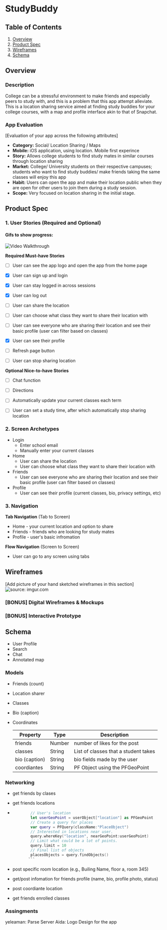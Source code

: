 
# StudyBuddy

## Table of Contents
1. [Overview](#Overview)
1. [Product Spec](#Product-Spec)
1. [Wireframes](#Wireframes)
2. [Schema](#Schema)

## Overview
### Description
College can be a stressful environment to make friends and especially peers to study with, and this is a problem that this app attempt alleviate. This is a location sharing service aimed at finding study buddies for your college courses, with a map and profile interface akin to that of Snapchat. 

### App Evaluation
[Evaluation of your app across the following attributes]
- **Category:** Social/ Location Sharing / Maps
- **Mobile:** iOS application, using location. Mobile first experince
- **Story:** Allows college students to find study mates in similar courses through location sharing
- **Market:** College/ University students on their respective campuses; students who want to find study buddies/ make friends taking the same classes will enjoy this app
- **Habit:** Users can open the app and make their location public when they are open for other users to join them during a study session.
- **Scope:** Very focused on location sharing in the initial stage. 

## Product Spec

### 1. User Stories (Required and Optional)


#### Gifs to show progress:
<img src='http://i.imgur.com/link/to/your/gif/file.gif' title='Video Walkthrough' width='' alt='Video Walkthrough' />

**Required Must-have Stories**

- [ ] User can see the app logo and open the app from the home page
- [x] User can sign up and login
- [x] User can stay logged in across sessions
- [x] User can log out
- [ ] User can share the location
- [ ] User can choose what class they want to share their location with
- [ ] User can see everyone who are sharing their location and see their basic profile (user can filter based on classes)
- [x] User can see their profile
- [ ] Refresh page button
- [ ] User can stop sharing location



**Optional Nice-to-have Stories**

- [ ] Chat function
- [ ] Directions
- [ ] Automatically update your current classes each term
- [ ] User can set a study time, after which automatically stop sharing location


### 2. Screen Archetypes

* Login
   * Enter school email 
   * Manually enter your current classes
* Home
   * User can share the location
   * User can choose what class they want to share their location with
* Friends
    * User can see everyone who are sharing their location and see their basic profile (user can filter based on classes)
* Profile
    * User can see their profile (current classes, bio, privacy settings, etc)

### 3. Navigation

**Tab Navigation** (Tab to Screen)

* Home - your current location and option to share
* Friends - friends who are looking for study mates
* Profile - user's basic infromation

**Flow Navigation** (Screen to Screen)

* User can go to any screen using tabs

## Wireframes
[Add picture of your hand sketched wireframes in this section]
<img src="https://i.imgur.com/hvTgcZY.jpg" title="source: imgur.com" />

### [BONUS] Digital Wireframes & Mockups

### [BONUS] Interactive Prototype

## Schema 
  * User Profile
  * Search
  * Chat
  * Annotated map 

### Models
 * Friends (count)
 * Location sharer
 * Classes
 * Bio (caption)
 * Coordinates


   | Property         | Type     | Description |
   | ---------------- | -------- | ------------|
   | friends          | Number   | number of likes for the post |
   | classes          | String   | List of classes that a student takes |
   | bio (caption)    | String   | bio fields made by the user |
   | coordiantes      | String   | PF Object using the PFGeoPoint |
   


### Networking
- get friends by clases
- get friends locations 

- ```swift
          // User's location
          let userGeoPoint = userObject["location"] as PFGeoPoint
          // Create a query for places
          var query = PFQuery(className:"PlaceObject")
          // Interested in locations near user.
          query.whereKey("location", nearGeoPoint:userGeoPoint)
          // Limit what could be a lot of points.
          query.limit = 10
          // Final list of objects
          placesObjects = query.findObjects()
         ```
- post specific room location (e.g., Builing Name, floor a, room 345)
- get/post infomation for friends profile (name, bio, profile photo, status)
- post coordiante location
- get friends enrolled classes

### Assingments
yeleaman: Parse Server
Aida: Logo Design for the app
